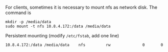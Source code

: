 For clients, sometimes it is necessary to mount nfs as network disk.
The command is
```
mkdir -p /media/data
sudo mount -t nfs 10.8.4.172:/data /media/data
```

Persistent mounting (modify `/etc/fstab`, add one line)
```
10.8.4.172:/data /media/data    nfs         rw              0       0
```